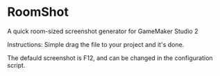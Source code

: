 # RoomShot
A quick room-sized screenshot generator for GameMaker Studio 2

Instructions: Simple drag the file to your project and it's done.

The defauld screenshot is F12, and can be changed in the configuration script.
